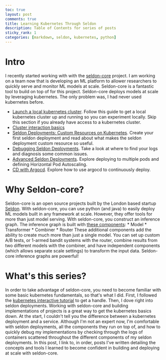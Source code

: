 ```yaml
---
toc: true
layout: post
comments: true
title: Learning Kubernetes Through Seldon
description: Table of Contents for series of posts
sticky_rank: 1
categories: [markdown, seldon, kubernetes, python] 
---
```

# Intro 
I recently started working with with the [seldon-core](https://docs.seldon.io/projects/seldon-core/en/v1.1.0/) project. I am working on a team now that is developing an ML platform to allower researchers to quickly serve and monitor ML models at scale. Seldon-core is a fantastic tool to build on top of for this project. Seldon-core deploys models at scale by leveraging kubernetes. The only problem was, I had never used kubernetes before. 

* [Launch a local kubernetes cluster](https://ntorba.github.io/writing/jupyter/2020/07/17/local-kubernetes.html). Follow this guide to get a local kubernetes cluster up and running so you can experiment locally. Skip this section if you already have access to a kubernetes cluster.
* [Cluster interaction basics]()
* [Seldon Deployments: Custom Resources on Kubernetes](). Create your first seldon deployment and read about what makes the seldon deployment custom resource so useful. 
* [Debugging Seldon Deployments](). Take a look at where to find your logs and diagnosis some common issues. 
* [Advanced Seldon Deployments](). Explore deploying to multiple pods and defining Horizontal Pod Autoscaling.
* [CD with Argocd](). Explore how to use argocd to continuously deploy. 
    

# Why Seldon-core? 
Seldon-core is an open source projects built by the London based startup [Seldon](https://www.seldon.io/). With seldon-core, you can use python (and java) to easily deploy ML models built in any framework at scale. However, they offer tools for more than just model serving. With seldon-core, you construct an inference graph. The inference graph is built with [these components](https://docs.seldon.io/projects/seldon-core/en/v1.1.0/python/python_component.html): 
    * Model
    * Transformer
    * Combiner 
    * Router
These additional components add the ability to create much more than just a single model. You can set up custom A/B tests, or 1-armed bandit systems with the router, combine results from two different models with the combiner, and have independent components (which allows separate scale settings) to transform the input data. Seldon-core inference graphs are powerful! 

# What's this series? 
In order to take advantage of seldon-core, you need to become familiar with some basic kubernetes fundamentals, so that's what I did. First, I followed the [kubernetes interactive tutorial](https://kubernetes.io/docs/tutorials/kubernetes-basics/create-cluster/cluster-interactive/) to get a handle. Then, I dove right into seldon deployments. Working with seldon-core and building implementations of projects is a great way to get the kubernetes basics down. At the start, I couldn't tell you the difference between a kubernetes deployment and a service. Although I'm not an expert now, I'm comfortable with seldon deployments, all the components they run on top of, and how to quickly debug my implementations by checking through the logs of containers scattered throughout the different components of my seldon deployments. 
In this post, I link to, in order, posts I've written detailing the concepts and tools I learned to become confident in building and deploying at scale with seldon-core.

    
    

